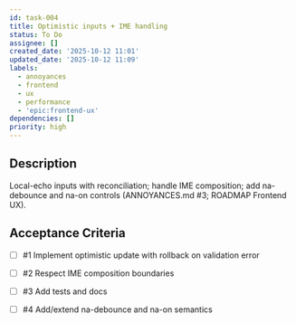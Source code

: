 ```yaml
---
id: task-004
title: Optimistic inputs + IME handling
status: To Do
assignee: []
created_date: '2025-10-12 11:01'
updated_date: '2025-10-12 11:09'
labels:
  - annoyances
  - frontend
  - ux
  - performance
  - 'epic:frontend-ux'
dependencies: []
priority: high
---
```


## Description

<!-- SECTION:DESCRIPTION:BEGIN -->
Local-echo inputs with reconciliation; handle IME composition; add na-debounce and na-on controls (ANNOYANCES.md #3; ROADMAP Frontend UX).
<!-- SECTION:DESCRIPTION:END -->

## Acceptance Criteria
<!-- AC:BEGIN -->
- [ ] #1 Implement optimistic update with rollback on validation error
- [ ] #2 Respect IME composition boundaries
- [ ] #3 Add tests and docs

- [ ] #4 Add/extend na-debounce and na-on semantics
<!-- AC:END -->
